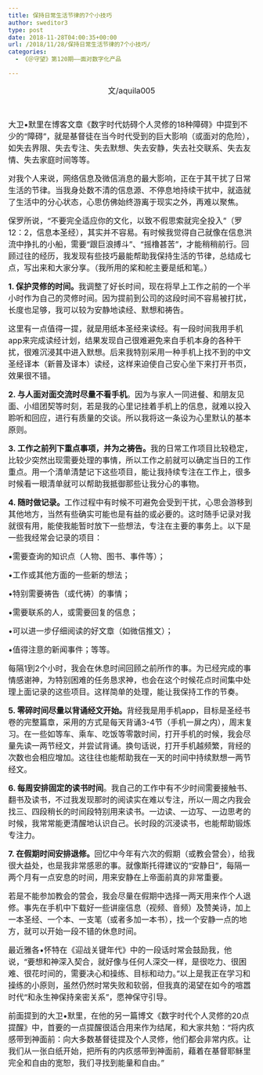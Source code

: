 ```yaml
---
title: 保持日常生活节律的7个小技巧
author: sweditor3
type: post
date: 2018-11-28T04:00:35+00:00
url: /2018/11/28/保持日常生活节律的7个小技巧/
categories:
  - 《＠守望》第120期——面对数字化产品

---
```

<p style="text-align: center;">
  <span style="font-size: 12pt;">文/aquila005</span>
</p>

&nbsp;

<span style="font-size: 12pt;">大卫•默里在博客文章《数字时代妨碍个人灵修的18种障碍》中提到不少的“障碍”，就是基督徒在当今时代受到的巨大影响（或面对的危险），如失去界限、失去专注、失去默想、失去安静，失去社交联系、失去友情、失去家庭时间等等。</span>

<span style="font-size: 12pt;">对我个人来说，网络信息及微信消息的最大影响，正在于其干扰了日常生活的节律。当我身处数不清的信息源、不停息地持续干扰中，就造就了生活中的分心状态，心思仿佛始终游离于现实之外，再难以聚焦。</span>

<span style="font-size: 12pt;">保罗所说，“不要完全适应你的文化，以致不假思索就完全投入”（罗12：2，信息本圣经），其实并不容易。有时候我觉得自己就像在信息洪流中挣扎的小船，需要“跟巨浪搏斗”、“摇橹甚苦”，才能稍稍前行。回顾过往的经历，我发现有些技巧最能帮助我保持生活的节律，总结成七点，写出来和大家分享。（我所用的桨和舵主要是纸和笔。）</span>

<span style="font-size: 12pt;"><strong>1. 保护灵修的时间。</strong>我调整了好长时间，现在将早上工作之前的一个半小时作为自己的灵修时间。因为提前到公司的这段时间不容易被打扰，长度也足够，我可以较为安静地读经、默想和祷告。</span>

<span style="font-size: 12pt;">这里有一点值得一提，就是用纸本圣经来读经。有一段时间我用手机app来完成读经计划，结果发现自己很难避免来自手机本身的各种干扰，很难沉浸其中进入默想。后来我特别采用一种手机上找不到的中文圣经译本（新普及译本）读经，这样来迫使自己安心坐下来打开书页，效果很不错。</span>

<span style="font-size: 12pt;"><strong>2. 与人面对面交流时尽量不看手机</strong>。因为与家人一同进餐、和朋友见面、小组团契等时刻，若是我的心里记挂着手机上的信息，就难以投入聆听和回应，进行有质量的交谈。所以我将这一条设为心里默认的基本原则。</span>

<span style="font-size: 12pt;"><strong>3. 工作之前列下重点事项，并为之祷告。</strong>我的日常工作项目比较稳定，比较少突然出现需要处理的事情，所以工作之前就可以确定当日的工作重点。用一个清单清楚记下这些项目，能让我持续专注在工作上，很多时候看一眼清单就可以帮助我抵御那些让我分心的事物。</span>

<span style="font-size: 12pt;"><strong>4. 随时做记录。</strong>工作过程中有时候不可避免会受到干扰，心思会游移到其他地方，当然有些确实可能也是有益的或必要的。这时随手记录对我就很有用，能使我能暂时放下一些想法，专注在主要的事务上。以下是一些我经常会记录的项目：</span>

<span style="font-size: 12pt;">•需要查询的知识点（人物、图书、事件等）；</span>

<span style="font-size: 12pt;">•工作或其他方面的一些新的想法；</span>

<span style="font-size: 12pt;">•特别需要祷告（或代祷）的事情；</span>

<span style="font-size: 12pt;">•需要联系的人，或需要回复的信息；</span>

<span style="font-size: 12pt;">•可以进一步仔细阅读的好文章（如微信推文）；</span>

<span style="font-size: 12pt;">•值得注意的新闻事件；等等。</span>

<span style="font-size: 12pt;">每隔1到2个小时，我会在休息时间回顾之前所作的事。为已经完成的事情感谢神，为特别困难的任务恳求神，也会在这个时候花点时间集中处理上面记录的这些项目。这样简单的处理，能让我保持工作的节奏。</span>

<span style="font-size: 12pt;"><strong>5. 零碎时间尽量以背诵经文开始。</strong>背经我是用手机app，目标是圣经书卷的完整篇章，采用的方式是每天背诵3-4节（手机一屏之内），周末复习。在一些如等车、乘车、吃饭等零散时间，打开手机的时候，我会尽量先读一两节经文，并尝试背诵。换句话说，打开手机越频繁，背经的次数也会相应增加。这往往也能帮助我在一天的时间中持续默想一两节经文。</span>

<span style="font-size: 12pt;"><strong>6. 每周安排固定的读书时间</strong>。我自己的工作中有不少时间需要接触书、翻书及读书，不过我发现那时的阅读实在难以专注，所以一周之内我会找三、四段稍长的时间段特别用来读书。一边读、一边写、一边思考的时候，我常常能更清醒地认识自己。长时段的沉浸读书，也能帮助锻炼专注力。</span>

<span style="font-size: 12pt;"><strong>7. 在假期时间安排退修。</strong>回忆中今年有六次的假期（或教会营会），给我很大益处，也是我非常感恩的事。就像斯托得建议的“安静日”，每隔一两个月有一点安息的时间，用来安静在上帝面前真的非常重要。</span>

<span style="font-size: 12pt;">若是不能参加教会的营会，我会尽量在假期中选择一两天用来作个人退修。事先在手机中下载好一些讲座信息（视频、音频）及赞美诗，加上一本圣经、一个本、一支笔（或者多加一本书），找一个安静一点的地方，就可以开始一段不错的休息时间。</span>

<span style="font-size: 12pt;">最近雅各•怀特在《迎战关键年代》中的一段话时常会鼓励我，他说，“要想和神深入契合，就好像与任何人深交一样，是很吃力、很困难、很花时间的，需要决心和操练、目标和动力。”以上是我正在学习和操练的小原则，虽然仍然时常失败和软弱，但我真的渴望在如今的喧嚣时代“和永生神保持亲密关系”，愿神保守引导。</span>

<span style="font-size: 12pt;">前面提到的大卫•默里，在他的另一篇博文《数字时代个人灵修的20点提醒》中，首要的一点提醒很适合用来作为结尾，和大家共勉：“将内疚感带到神面前：向大多数基督徒提及个人灵修，他们都会非常内疚。让我们从一张白纸开始，把所有的内疚感带到神面前，藉着在基督耶稣里完全和自由的宽恕，我们寻找到能量和自由。”</span>